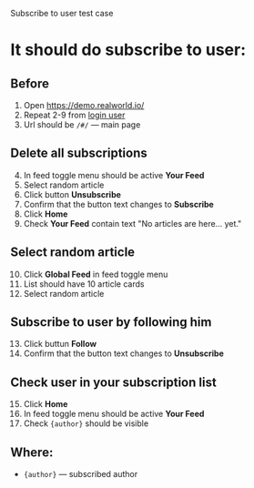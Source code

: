 Subscribe to user test case

# It should do subscribe to user:

## Before

1. Open https://demo.realworld.io/
2. Repeat 2-9 from [login user](/test_cases/login_user.md)
3. Url should be `/#/` — main page

## Delete all subscriptions

4.  In feed toggle menu should be active **Your Feed**
5.  Select random article
6.  Click button **Unsubscribe**
7.  Confirm that the button text changes to **Subscribe**
8.  Click **Home**
9.  Check **Your Feed** contain text "No articles are here... yet."

## Select random article

10. Click **Global Feed** in feed toggle menu
11. List should have 10 article cards
12. Select random article

## Subscribe to user by following him

13. Click buttun **Follow**
14. Confirm that the button text changes to **Unsubscribe**

## Check user in your subscription list

15. Click **Home**
16. In feed toggle menu should be active **Your Feed**
17. Check `{author}` should be visible

## Where:

- `{author}` — subscribed author
